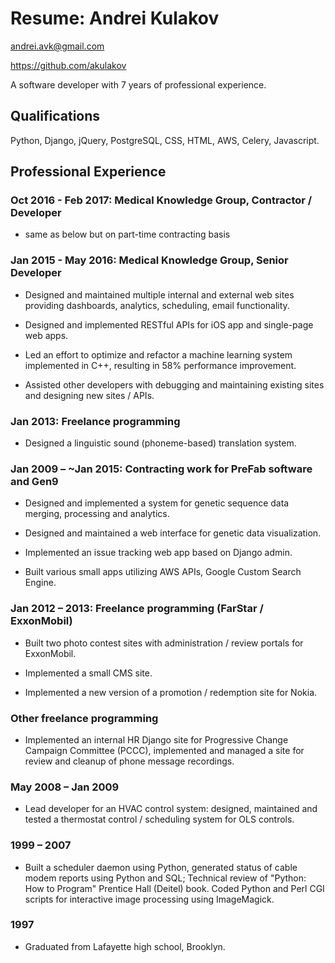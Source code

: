 Resume: Andrei Kulakov
===

andrei.avk@gmail.com

https://github.com/akulakov

A software developer with 7 years of professional experience.


Qualifications
---

Python, Django, jQuery, PostgreSQL, CSS, HTML, AWS, Celery, Javascript.

Professional Experience
---

### Oct 2016 - Feb 2017: Medical Knowledge Group, Contractor / Developer
* same as below but on part-time contracting basis

### Jan 2015 - May 2016: Medical Knowledge Group, Senior Developer

* Designed and maintained multiple internal and external web sites providing dashboards, analytics,
  scheduling, email functionality.

* Designed and implemented RESTful APIs for iOS app and single-page web apps.

* Led an effort to optimize and refactor a machine learning system implemented in C++, resulting in 58%
  performance improvement.

* Assisted other developers with debugging and maintaining existing sites and designing new sites / APIs.

### Jan 2013: Freelance programming

* Designed a linguistic sound (phoneme-based) translation system.

### Jan 2009 – ~Jan 2015: Contracting work for PreFab software and Gen9

* Designed and implemented a system for genetic sequence data merging, processing and analytics.

* Designed and maintained a web interface for genetic data visualization.

* Implemented an issue tracking web app based on Django admin.

* Built various small apps utilizing AWS APIs, Google Custom Search Engine.


### Jan 2012 – 2013: Freelance programming (FarStar / ExxonMobil)

* Built two photo contest sites with administration / review portals for ExxonMobil.

* Implemented a small CMS site.

* Implemented a new version of a promotion / redemption site for Nokia.

### Other freelance programming

* Implemented an internal HR Django site for Progressive Change Campaign Committee (PCCC), implemented and
    managed a site for review and cleanup of phone message recordings.

### May 2008 – Jan 2009

* Lead developer for an HVAC control system: designed, maintained and tested a thermostat control /
  scheduling system for OLS controls.

### 1999 – 2007

* Built a scheduler daemon using Python, generated status of cable modem reports using Python and SQL;
  Technical review of "Python: How to Program" Prentice Hall (Deitel) book. Coded Python and Perl CGI
  scripts for interactive image processing using ImageMagick.

### 1997

* Graduated from Lafayette high school, Brooklyn.
